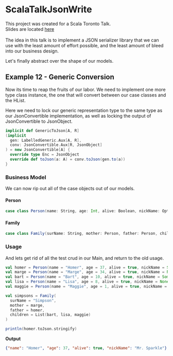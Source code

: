 # ScalaTalkJsonWrite

This project was created for a Scala Toronto Talk.
<br/>
Slides are located [here](https://docs.google.com/presentation/d/13akNnJCuATS0mqc5ULNG2jvaoFbCZ163OkImTfpxjbA/edit?usp=sharing)
<br/>
<br/>
The idea in this talk is to implement a JSON serializer library that we can use with the least amount of effort possible, and the least amount of bleed into our business design.
<br/>  

Let's finally abstract over the shape of our models.

## Example 12 - Generic Conversion

Now its time to reap the fruits of our labor.
We need to implement one more type class instance, the one that will convert between our case classes and the HList.

Here we need to lock our generic representation type to the same type as our JsonConvertible implementation, as well as locking the output of JsonConvertible to JsonObject.
```scala
implicit def GenericToJson[A, R]
(implicit
  gen: LabelledGeneric.Aux[A, R],
  conv: JsonConvertible.Aux[R, JsonObject]
) = new JsonConvertible[A] {
  override type Enc = JsonObject
  override def toJson(a: A) = conv.toJson(gen.to(a))
}
```

### Business Model

We can now rip out all of the case objects out of our models.

#### Person
```scala
case class Person(name: String, age: Int, alive: Boolean, nickName: Option[String])
```

#### Family
```scala
case class Family(surName: String, mother: Person, father: Person, children: List[Person])
```

### Usage
And lets get rid of all the test crud in our Main, and return to the old usage.
```scala
val homer = Person(name = "Homer", age = 37, alive = true, nickName = Some("Mr. Sparkle"))
val marge = Person(name = "Marge", age = 34, alive = true, nickName = None)
val bart = Person(name = "Bart", age = 10, alive = true, nickName = Some("El Barto"))
val lisa = Person(name = "Lisa", age = 8, alive = true, nickName = None)
val maggie = Person(name = "Maggie", age = 1, alive = true, nickName = None)

val simpsons = Family(
  surName = "Simpson",
  mother = marge,
  father = homer,
  children = List(bart, lisa, maggie)
)

println(homer.toJson.stringify)
```

**Output**

```json
{"name": "Homer", "age": 37, "alive": true, "nickName": "Mr. Sparkle"}
```